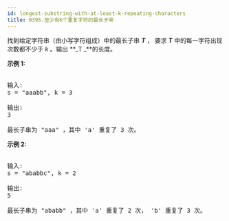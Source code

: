 ```yaml
---
id: longest-substring-with-at-least-k-repeating-characters
title: 0395.至少有K个重复字符的最长子串
---
```

找到给定字符串（由小写字符组成）中的最长子串 **_T_** ， 要求 **_T_** 中的每一字符出现次数都不少于 _k_ 。输出 **_T _**的长度。

**示例 1:**


<pre><br/>输入:<br/>s = &#34;aaabb&#34;, k = 3<br/><br/>输出:<br/>3<br/><br/>最长子串为 &#34;aaa&#34; ，其中 &#39;a&#39; 重复了 3 次。<br/></pre>

**示例 2:**


<pre><br/>输入:<br/>s = &#34;ababbc&#34;, k = 2<br/><br/>输出:<br/>5<br/><br/>最长子串为 &#34;ababb&#34; ，其中 &#39;a&#39; 重复了 2 次， &#39;b&#39; 重复了 3 次。<br/></pre>

